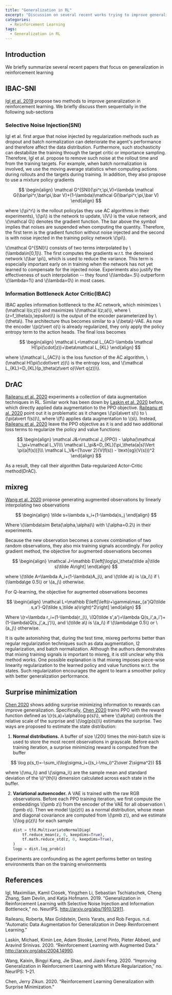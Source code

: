 ```yaml
---
title: "Generalization in RL"
excerpt: "Discussion on several recent works trying to improve generalization in deep reinforcement learning."
categories:
  - Reinforcement Learning
tags:
  - Generalization in RL
---
```


## Introduction

We briefly summarize several recent papers that focus on generalization in reinforcement learning

## IBAC-SNI

[Igl et al. 2019](#ref1) propose two methods to improve generalization in reinforcement learning. We briefly discuss them sequentially in the following sub-sections

### Selective Noise Injection(SNI)

Igl et al. first argue that noise injected by regularization methods such as dropout and batch normalization can deteriorate the agent's performance and therefore affect the data distribution. Furthermore, such stochasticity can destabilize the training through the target critic or importance sampling. Therefore, Igl et al. propose to remove such noise at the rollout time and from the training targets. For example, when batch normalization is involved, we use the moving average statistics when computing actions during rollouts and the targets during training. In addition, they also propose to use a mixture policy gradients

$$
\begin{align}
\mathcal G^{SNI}(\pi^r,\pi,V)=\lambda \mathcal G(\bar\pi^r,\bar\pi,\bar V)+(1-\lambda)\mathcal G(\bar\pi^r,\pi,\bar V)
\end{align}
$$

where \\(\pi^r\\) is the rollout policy(as they use AC algorithms in their experiments), \\(\pi\\) is the network to update, \\(V\\) is the value network, and \\(\mathcal G\\) denotes the gradient function. The bar above the symbol implies that noises are suspended when computing the quantity. Therefore, the first term is the gradient function without noise injected and the second is with noise injected in the training policy network \\(\pi\\).

\\(\mathcal G^{SNI}\\) consists of two terms interpolated by \\(\lambda\in[0,1]\\). The first computes the gradients w.r.t. the denoised network \\(\bar \pi\\), which is used to reduce the variance. This term is especially important early on in training when the network has not yet learned to compensate for the injected noise. Experiments also justify the effectiveness of such interpolation -- they found \\(\lambda=.5\\) outperform \\(\lambda=1\\) and \\(\lambda=0\\) in most cases.

### Information Bottleneck Actor Critic(IBAC)

IBAC applies information bottleneck to the AC network, which minimizes \\(\mathcal I(o;z)\\) and maximizes \\(\mathcal I(z;a)\\), where \\(z=f_\theta(o,\epsilon)\\) is the output of the encoder parameterized by \\(\theta\\). The architecture thus becomes similar to a \\(\beta\\)-VAE. As now the encoder \\(p(z\vert o)\\) is already regularized, they only apply the policy entropy term to the action heads. The final loss becomes

$$
\begin{align}
\mathcal L=\mathcal L_{AC}-\lambda \mathcal H(\pi(\cdot|z))+\beta\mathcal L_{KL}
\end{align}
$$


where \\(\mathcal L_{AC}\\) is the loss function of the AC algorithm, \\(\mathcal H(\pi(\cdot\vert z))\\) is the entropy loss, and \\(\mathcal L_{KL}=D_{KL}(p_\theta(z\vert o)\Vert q(z))\\). 

## DrAC

[Raileanu et al. 2020](#ref2) experiments a collection of data augmentation techniques in RL. Similar work has been down by [Laskin et al. 2020](#ref3) before, which directly applied data augmentation to the PPO objective. [Raileanu et al. 2020](#ref2) point out it is problematic as it changes \\(\pi(a\vert s)\\) to \\(\pi(a\vert f(s))\\), where \\(f\\) applies data augmentation to \\(s\\). Instead, [Raileanu et al. 2020](#ref2) leave the PPO objective as it is and add two additional loss terms to regularize the policy and value functions:

$$
\begin{align}
\mathcal J&=\mathcal J_{PPO} - \alpha(\mathcal L_\pi+\mathcal L_V)\\\
\mathcal L_\pi&=D_{KL}[\pi_\theta(a|s)\Vert \pi(a|f(s))]\\\
\mathcal L_V&={1\over 2}(V(f(s)) - \text{sg}(V(s)))^2
\end{align}
$$

As a result, they call their algorithm Data-regularized Actor-Critic method(DrAC).

## mixreg

[Wang et al. 2020](#ref4) propose generating augmented observations by linearly interpolating two observations

$$
\begin{align}
\tilde s=\lambda s_i+(1-\lambda)s_j
\end{align}
$$

Where \\(\lambda\sim Beta(\alpha,\alpha)\\) with \\(\alpha=0.2\\) in their experiments. 

Because the new observation becomes a convex combination of two random observations, they also mix training signals accordingly. For policy gradient method, the objective for augmented observations becomes

$$
\begin{align}
\mathcal J=\mathbb E\left[\log\pi_\theta(\tilde a|\tilde s)\tilde A\right]
\end{align}
$$

where \\(\tilde A=\lambda A_i+(1-\lambda)A_j\\), and \\(\tilde a\\) is \\(a_i\\) if \\(\lambda\ge 0.5\\) or \\(a_j\\) otherwise.

For Q-learning, the objective for augmented observations becomes

$$
\begin{align}
\mathcal L=\mathbb E\left[\left(r+\gamma\max_{a'}Q(\tilde s,a')-Q(\tilde s,\tilde a)\right)^2\right]
\end{align}
$$

Where \\(r=\lambda r_i+(1-\lambda)r_j\\), \\(Q(\tilde s',a')=\lambda Q(s_i',a_i')+(1-\lambda)Q(s_j',a_j')\\),  and \\(\tilde a\\) is \\(a_i\\) if \\(\lambda\ge 0.5\\) or \\(a_j\\) otherwise.

It is quite astonishing that, during the test time, mixreg performs better than regular regularization techniques such as data augmentation, l2 regularization, and batch normalization. Although the authors demonstrates that mixing training signals is important to mixreg, it is still unclear why this method works. One possible explanation is that mixreg imposes piece-wise linearity regularization to the learned policy and value functions w.r.t. the states. Such regularization encourages the agent to learn a smoother policy with better generalization performance.

## Surprise minimization

[Chen 2020](#ref5) shows adding surprise minimizing information to rewards can improve generalization. Specifically, [Chen 2020](#ref5) trains PPO with the reward function defined as \\(r(s,a)+\alpha\log p(s)\\), where \\(\alpha\\) controls the relative scale of the surprise and \\(\log(p(s))\\) estimates the surprise. Two ways are proposed to estimate the state distribution:

1. **Normal distributions.** A buffer of size \\(20\\) times the mini-batch size is used to store the most recent observations in grayscale. Before each training iteration, a surprise minimizing reward is computed from the buffer
   
$$
   \log p(s_t)=-\sum_i(\log\sigma_i+{(s_i-\mu_i)^2\over 2\sigma^2})
   $$

   where \\(\mu_i\\) and \\(\sigma_i\\) are the sample mean and standard deviation of the \\(i^{th}\\) dimension calculated across each state in the buffer.

2. **Variational autoencoder.** A VAE is trained with the raw RGB observations. Before each PPO training iteration, we first compute the embeddings \\(\pmb z\\) from the encoder of the VAE for all observation \\(\pmb o\\). Then we model \\(p(z)\\) as a normal distribution, whose mean and diagonal covariance are computed from \\(\pmb z\\), and we estimate \\(\log p(z)\\) for each sample

   ```python
   dist = tfd.MultivariateNormalDiag(
       tf.reduce_mean(z, 0, keepdims=True),
       tf.math.reduce_std(z, 0, keepdims=True),
   )
   logp = dist.log_prob(z)
   ```

Experiments are confounding as the agent performs better on testing environments than on the training environments

## References

<a name="ref1"></a>Igl, Maximilian, Kamil Ciosek, Yingzhen Li, Sebastian Tschiatschek, Cheng Zhang, Sam Devlin, and Katja Hofmann. 2019. “Generalization in Reinforcement Learning with Selective Noise Injection and Information Bottleneck,” no. NeurIPS. http://arxiv.org/abs/1910.12911.

<a name="ref2"></a>Raileanu, Roberta, Max Goldstein, Denis Yarats, and Rob Fergus. n.d. “Automatic Data Augmentation for Generalization in Deep Reinforcement Learning.”

<a name="ref3"></a>Laskin, Michael, Kimin Lee, Adam Stooke, Lerrel Pinto, Pieter Abbeel, and Aravind Srinivas. 2020. “Reinforcement Learning with Augmented Data.” http://arxiv.org/abs/2004.14990.

<a name="ref4"></a>Wang, Kaixin, Bingyi Kang, Jie Shao, and Jiashi Feng. 2020. “Improving Generalization in Reinforcement Learning with Mixture Regularization,” no. NeurIPS: 1–21.

<a name="ref5"></a>Chen, Jerry Zikun. 2020. “Reinforcement Learning Generalization with Surprise Minimization.”